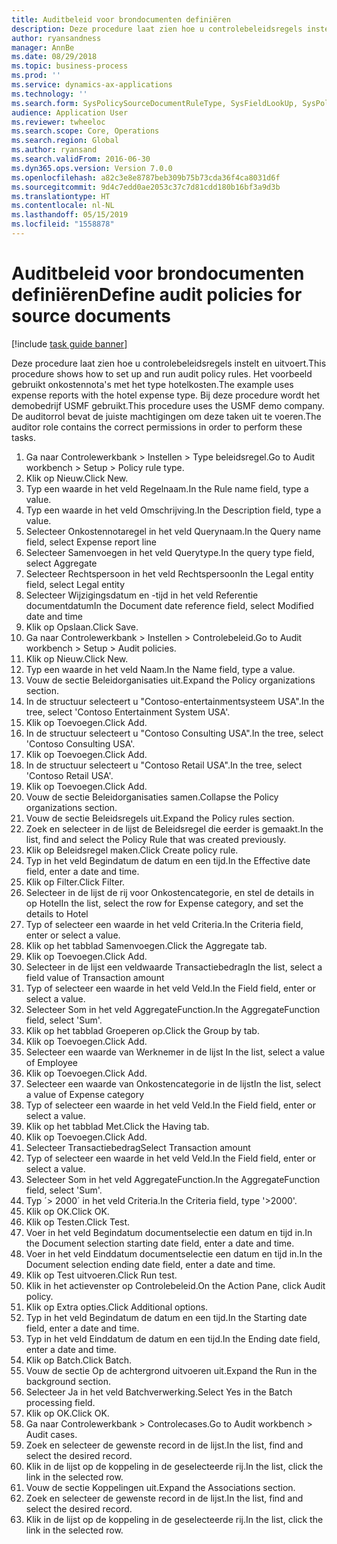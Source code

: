 ```yaml
---
title: Auditbeleid voor brondocumenten definiëren
description: Deze procedure laat zien hoe u controlebeleidsregels instelt en uitvoert.
author: ryansandness
manager: AnnBe
ms.date: 08/29/2018
ms.topic: business-process
ms.prod: ''
ms.service: dynamics-ax-applications
ms.technology: ''
ms.search.form: SysPolicySourceDocumentRuleType, SysFieldLookUp, SysPolicyListPage, SysPolicy, AuditPolicyRule, SysQueryForm, SysQueryFieldLookUp, AuditPolicyDateSelection, AuditPolicyAdditionalOption, BatchJob, CaseDetail
audience: Application User
ms.reviewer: twheeloc
ms.search.scope: Core, Operations
ms.search.region: Global
ms.author: ryansand
ms.search.validFrom: 2016-06-30
ms.dyn365.ops.version: Version 7.0.0
ms.openlocfilehash: a82c3e8e8787beb309b75b73cda36f4ca8031d6f
ms.sourcegitcommit: 9d4c7edd0ae2053c37c7d81cdd180b16bf3a9d3b
ms.translationtype: HT
ms.contentlocale: nl-NL
ms.lasthandoff: 05/15/2019
ms.locfileid: "1558878"
---
```

# <a name="define-audit-policies-for-source-documents"></a><span data-ttu-id="651ad-103">Auditbeleid voor brondocumenten definiëren</span><span class="sxs-lookup"><span data-stu-id="651ad-103">Define audit policies for source documents</span></span>

[!include [task guide banner](../../includes/task-guide-banner.md)]

<span data-ttu-id="651ad-104">Deze procedure laat zien hoe u controlebeleidsregels instelt en uitvoert.</span><span class="sxs-lookup"><span data-stu-id="651ad-104">This procedure shows how to set up and run audit policy rules.</span></span> <span data-ttu-id="651ad-105">Het voorbeeld gebruikt onkostennota's met het type hotelkosten.</span><span class="sxs-lookup"><span data-stu-id="651ad-105">The example uses expense reports with the hotel expense type.</span></span> <span data-ttu-id="651ad-106">Bij deze procedure wordt het demobedrijf USMF gebruikt.</span><span class="sxs-lookup"><span data-stu-id="651ad-106">This procedure uses the USMF demo company.</span></span> <span data-ttu-id="651ad-107">De auditorrol bevat de juiste machtigingen om deze taken uit te voeren.</span><span class="sxs-lookup"><span data-stu-id="651ad-107">The auditor role contains the correct permissions in order to perform these tasks.</span></span>

1. <span data-ttu-id="651ad-108">Ga naar Controlewerkbank > Instellen > Type beleidsregel.</span><span class="sxs-lookup"><span data-stu-id="651ad-108">Go to Audit workbench > Setup > Policy rule type.</span></span>
2. <span data-ttu-id="651ad-109">Klik op Nieuw.</span><span class="sxs-lookup"><span data-stu-id="651ad-109">Click New.</span></span>
3. <span data-ttu-id="651ad-110">Typ een waarde in het veld Regelnaam.</span><span class="sxs-lookup"><span data-stu-id="651ad-110">In the Rule name field, type a value.</span></span>
4. <span data-ttu-id="651ad-111">Typ een waarde in het veld Omschrijving.</span><span class="sxs-lookup"><span data-stu-id="651ad-111">In the Description field, type a value.</span></span>
5. <span data-ttu-id="651ad-112">Selecteer Onkostennotaregel in het veld Querynaam.</span><span class="sxs-lookup"><span data-stu-id="651ad-112">In the Query name field, select Expense report line</span></span>
6. <span data-ttu-id="651ad-113">Selecteer Samenvoegen in het veld Querytype.</span><span class="sxs-lookup"><span data-stu-id="651ad-113">In the query type field, select Aggregate</span></span>
7. <span data-ttu-id="651ad-114">Selecteer Rechtspersoon in het veld Rechtspersoon</span><span class="sxs-lookup"><span data-stu-id="651ad-114">In the Legal entity field, select Legal entity</span></span>
8. <span data-ttu-id="651ad-115">Selecteer Wijzigingsdatum en -tijd in het veld Referentie documentdatum</span><span class="sxs-lookup"><span data-stu-id="651ad-115">In the Document date reference field, select Modified date and time</span></span>
9. <span data-ttu-id="651ad-116">Klik op Opslaan.</span><span class="sxs-lookup"><span data-stu-id="651ad-116">Click Save.</span></span>
10. <span data-ttu-id="651ad-117">Ga naar Controlewerkbank > Instellen > Controlebeleid.</span><span class="sxs-lookup"><span data-stu-id="651ad-117">Go to Audit workbench > Setup > Audit policies.</span></span>
11. <span data-ttu-id="651ad-118">Klik op Nieuw.</span><span class="sxs-lookup"><span data-stu-id="651ad-118">Click New.</span></span>
12. <span data-ttu-id="651ad-119">Typ een waarde in het veld Naam.</span><span class="sxs-lookup"><span data-stu-id="651ad-119">In the Name field, type a value.</span></span>
13. <span data-ttu-id="651ad-120">Vouw de sectie Beleidorganisaties uit.</span><span class="sxs-lookup"><span data-stu-id="651ad-120">Expand the Policy organizations section.</span></span>
14. <span data-ttu-id="651ad-121">In de structuur selecteert u "Contoso-entertainmentsysteem USA".</span><span class="sxs-lookup"><span data-stu-id="651ad-121">In the tree, select 'Contoso Entertainment System USA'.</span></span>
15. <span data-ttu-id="651ad-122">Klik op Toevoegen.</span><span class="sxs-lookup"><span data-stu-id="651ad-122">Click Add.</span></span>
16. <span data-ttu-id="651ad-123">In de structuur selecteert u "Contoso Consulting USA".</span><span class="sxs-lookup"><span data-stu-id="651ad-123">In the tree, select 'Contoso Consulting USA'.</span></span>
17. <span data-ttu-id="651ad-124">Klik op Toevoegen.</span><span class="sxs-lookup"><span data-stu-id="651ad-124">Click Add.</span></span>
18. <span data-ttu-id="651ad-125">In de structuur selecteert u "Contoso Retail USA".</span><span class="sxs-lookup"><span data-stu-id="651ad-125">In the tree, select 'Contoso Retail USA'.</span></span>
19. <span data-ttu-id="651ad-126">Klik op Toevoegen.</span><span class="sxs-lookup"><span data-stu-id="651ad-126">Click Add.</span></span>
20. <span data-ttu-id="651ad-127">Vouw de sectie Beleidorganisaties samen.</span><span class="sxs-lookup"><span data-stu-id="651ad-127">Collapse the Policy organizations section.</span></span>
21. <span data-ttu-id="651ad-128">Vouw de sectie Beleidsregels uit.</span><span class="sxs-lookup"><span data-stu-id="651ad-128">Expand the Policy rules section.</span></span>
22. <span data-ttu-id="651ad-129">Zoek en selecteer in de lijst de Beleidsregel die eerder is gemaakt.</span><span class="sxs-lookup"><span data-stu-id="651ad-129">In the list, find and select the Policy Rule that was created previously.</span></span>
23. <span data-ttu-id="651ad-130">Klik op Beleidsregel maken.</span><span class="sxs-lookup"><span data-stu-id="651ad-130">Click Create policy rule.</span></span>
24. <span data-ttu-id="651ad-131">Typ in het veld Begindatum de datum en een tijd.</span><span class="sxs-lookup"><span data-stu-id="651ad-131">In the Effective date field, enter a date and time.</span></span>
25. <span data-ttu-id="651ad-132">Klik op Filter.</span><span class="sxs-lookup"><span data-stu-id="651ad-132">Click Filter.</span></span>
26. <span data-ttu-id="651ad-133">Selecteer in de lijst de rij voor Onkostencategorie, en stel de details in op Hotel</span><span class="sxs-lookup"><span data-stu-id="651ad-133">In the list, select the row for Expense category, and set the details to Hotel</span></span>
27. <span data-ttu-id="651ad-134">Typ of selecteer een waarde in het veld Criteria.</span><span class="sxs-lookup"><span data-stu-id="651ad-134">In the Criteria field, enter or select a value.</span></span>
28. <span data-ttu-id="651ad-135">Klik op het tabblad Samenvoegen.</span><span class="sxs-lookup"><span data-stu-id="651ad-135">Click the Aggregate tab.</span></span>
29. <span data-ttu-id="651ad-136">Klik op Toevoegen.</span><span class="sxs-lookup"><span data-stu-id="651ad-136">Click Add.</span></span>
30. <span data-ttu-id="651ad-137">Selecteer in de lijst een veldwaarde Transactiebedrag</span><span class="sxs-lookup"><span data-stu-id="651ad-137">In the list, select a field value of Transaction amount</span></span>
31. <span data-ttu-id="651ad-138">Typ of selecteer een waarde in het veld Veld.</span><span class="sxs-lookup"><span data-stu-id="651ad-138">In the Field field, enter or select a value.</span></span>
32. <span data-ttu-id="651ad-139">Selecteer Som in het veld AggregateFunction.</span><span class="sxs-lookup"><span data-stu-id="651ad-139">In the AggregateFunction field, select 'Sum'.</span></span>
33. <span data-ttu-id="651ad-140">Klik op het tabblad Groeperen op.</span><span class="sxs-lookup"><span data-stu-id="651ad-140">Click the Group by tab.</span></span>
34. <span data-ttu-id="651ad-141">Klik op Toevoegen.</span><span class="sxs-lookup"><span data-stu-id="651ad-141">Click Add.</span></span>
35. <span data-ttu-id="651ad-142">Selecteer een waarde van Werknemer in de lijst </span><span class="sxs-lookup"><span data-stu-id="651ad-142">In the list, select a value of Employee</span></span> 
36. <span data-ttu-id="651ad-143">Klik op Toevoegen.</span><span class="sxs-lookup"><span data-stu-id="651ad-143">Click Add.</span></span>
37. <span data-ttu-id="651ad-144">Selecteer een waarde van Onkostencategorie in de lijst</span><span class="sxs-lookup"><span data-stu-id="651ad-144">In the list, select a value of Expense category</span></span>
38. <span data-ttu-id="651ad-145">Typ of selecteer een waarde in het veld Veld.</span><span class="sxs-lookup"><span data-stu-id="651ad-145">In the Field field, enter or select a value.</span></span>
39. <span data-ttu-id="651ad-146">Klik op het tabblad Met.</span><span class="sxs-lookup"><span data-stu-id="651ad-146">Click the Having tab.</span></span>
40. <span data-ttu-id="651ad-147">Klik op Toevoegen.</span><span class="sxs-lookup"><span data-stu-id="651ad-147">Click Add.</span></span>
41. <span data-ttu-id="651ad-148">Selecteer Transactiebedrag</span><span class="sxs-lookup"><span data-stu-id="651ad-148">Select Transaction amount</span></span>
42. <span data-ttu-id="651ad-149">Typ of selecteer een waarde in het veld Veld.</span><span class="sxs-lookup"><span data-stu-id="651ad-149">In the Field field, enter or select a value.</span></span>
43. <span data-ttu-id="651ad-150">Selecteer Som in het veld AggregateFunction.</span><span class="sxs-lookup"><span data-stu-id="651ad-150">In the AggregateFunction field, select 'Sum'.</span></span>
44. <span data-ttu-id="651ad-151">Typ ´> 2000´ in het veld Criteria.</span><span class="sxs-lookup"><span data-stu-id="651ad-151">In the Criteria field, type '>2000'.</span></span>
45. <span data-ttu-id="651ad-152">Klik op OK.</span><span class="sxs-lookup"><span data-stu-id="651ad-152">Click OK.</span></span>
46. <span data-ttu-id="651ad-153">Klik op Testen.</span><span class="sxs-lookup"><span data-stu-id="651ad-153">Click Test.</span></span>
47. <span data-ttu-id="651ad-154">Voer in het veld Begindatum documentselectie een datum en tijd in.</span><span class="sxs-lookup"><span data-stu-id="651ad-154">In the Document selection starting date field, enter a date and time.</span></span>
48. <span data-ttu-id="651ad-155">Voer in het veld Einddatum documentselectie een datum en tijd in.</span><span class="sxs-lookup"><span data-stu-id="651ad-155">In the Document selection ending date field, enter a date and time.</span></span>
49. <span data-ttu-id="651ad-156">Klik op Test uitvoeren.</span><span class="sxs-lookup"><span data-stu-id="651ad-156">Click Run test.</span></span>
50. <span data-ttu-id="651ad-157">Klik in het actievenster op Controlebeleid.</span><span class="sxs-lookup"><span data-stu-id="651ad-157">On the Action Pane, click Audit policy.</span></span>
51. <span data-ttu-id="651ad-158">Klik op Extra opties.</span><span class="sxs-lookup"><span data-stu-id="651ad-158">Click Additional options.</span></span>
52. <span data-ttu-id="651ad-159">Typ in het veld Begindatum de datum en een tijd.</span><span class="sxs-lookup"><span data-stu-id="651ad-159">In the Starting date field, enter a date and time.</span></span>
53. <span data-ttu-id="651ad-160">Typ in het veld Einddatum de datum en een tijd.</span><span class="sxs-lookup"><span data-stu-id="651ad-160">In the Ending date field, enter a date and time.</span></span>
54. <span data-ttu-id="651ad-161">Klik op Batch.</span><span class="sxs-lookup"><span data-stu-id="651ad-161">Click Batch.</span></span>
55. <span data-ttu-id="651ad-162">Vouw de sectie Op de achtergrond uitvoeren uit.</span><span class="sxs-lookup"><span data-stu-id="651ad-162">Expand the Run in the background section.</span></span>
56. <span data-ttu-id="651ad-163">Selecteer Ja in het veld Batchverwerking.</span><span class="sxs-lookup"><span data-stu-id="651ad-163">Select Yes in the Batch processing field.</span></span>
57. <span data-ttu-id="651ad-164">Klik op OK.</span><span class="sxs-lookup"><span data-stu-id="651ad-164">Click OK.</span></span>
58. <span data-ttu-id="651ad-165">Ga naar Controlewerkbank > Controlecases.</span><span class="sxs-lookup"><span data-stu-id="651ad-165">Go to Audit workbench > Audit cases.</span></span>
59. <span data-ttu-id="651ad-166">Zoek en selecteer de gewenste record in de lijst.</span><span class="sxs-lookup"><span data-stu-id="651ad-166">In the list, find and select the desired record.</span></span>
60. <span data-ttu-id="651ad-167">Klik in de lijst op de koppeling in de geselecteerde rij.</span><span class="sxs-lookup"><span data-stu-id="651ad-167">In the list, click the link in the selected row.</span></span>
61. <span data-ttu-id="651ad-168">Vouw de sectie Koppelingen uit.</span><span class="sxs-lookup"><span data-stu-id="651ad-168">Expand the Associations section.</span></span>
62. <span data-ttu-id="651ad-169">Zoek en selecteer de gewenste record in de lijst.</span><span class="sxs-lookup"><span data-stu-id="651ad-169">In the list, find and select the desired record.</span></span>
63. <span data-ttu-id="651ad-170">Klik in de lijst op de koppeling in de geselecteerde rij.</span><span class="sxs-lookup"><span data-stu-id="651ad-170">In the list, click the link in the selected row.</span></span>

